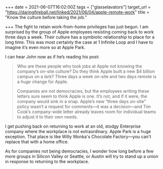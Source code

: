 +++
date = 2021-06-07T16:02:00Z
tags = ["glasselavators"]
target_url = "https://daringfireball.net/linked/2021/06/04/apple-remote-work"
title = "Know the culture before taking the job."

+++
The fight to retain work-from-home privileges has just begun. I am surprised by the group of Apple employees resisting coming back to work three days a week. Their culture has a symbiotic relationship to place for a long time. This was most certainly the case at 1 Infinite Loop and I have to imagine it’s even more so at Apple Park. 

I can hear John now as if he’s reading his post:

> Who are these people who took jobs at Apple not knowing the company’s on-site culture? Do they think Apple built a new $4 billion campus on a lark? Three days a week on-site and two days remote is a _huge_ change for Apple.
>
> Companies are not democracies, but the employees writing these letters sure seem to think Apple is one. It’s not, and if it were, the company would sink in a snap. Apple’s new “three days on-site” policy wasn’t a request for comments—it was a decision—and Tim Cook’s company-wide letter already leaves room for individual teams to adjust it to their own needs.

I get pushing back on returning to work at an old, stodgy Enterprise company where the workplace is not extraordinary. Apple Park is a huge exception. That place is like Willy Wonka's Chocolate Factory—you can't replace that with a home office.

As for companies not being democracies, I wonder how long before a few more groups in Silicon Valley or Seattle, or Austin will try to stand up a union in response to returning to the workplace.